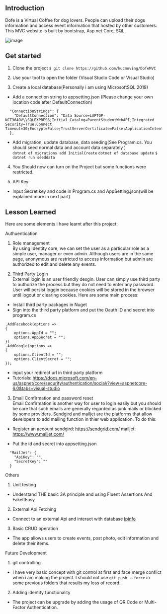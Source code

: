 <h2>Introduction</h2> 
Dofe is a Virtual Coffee for dog lovers. People can upload their dogs information and access event information that hosted by other customers.
This MVC website is built by bootstrap, Asp.net Core, SQL.

![image](https://user-images.githubusercontent.com/92262463/179393161-d3ca1d1c-9a5a-403c-aa40-fc8aea4cf34f.png)

<h2>Get started</h2>

1. Clone the project
```$ git clone https://github.com/kucmoving/DofeMVC```

2. Use your tool to open the folder (Visual Studio Code or Visual Studio)

3. Create a local database(Personally i am using MicrosoftSQL 2019)
* Add a connection string to appsetting.json (Please change your own location code after DefaultConnection)<br>
```{
  "ConnectionStrings": {
    "DefaultConnection": "Data Source=LAPTOP-NCT36AOV\\SQLEXPRESS;Initial Catalog=ParentStudentWebAPI;Integrated Security=True;Connect Timeout=30;Encrypt=False;TrustServerCertificate=False;ApplicationIntent=ReadWrite;MultiSubnetFailover=False"
  },
```
* Add migration, update database, data seeding(See Program.cs. You should seed normal data and account data separately )<br>
```dotnet ef migrations add InitialCreate```
```dotnet ef database update```
```$ dotnet run seeddata```<br>

4. You Should now can turn on the Project but some functions were restricted.

5. API Key
* Input Secret key and code in Program.cs and AppSetting.json(will be explained more in next part)


<h2>Lesson Learned</h2>

Here are some elements i have learnt after this project:<br>

Authuentication
1. Role management<br>
By using Identity core, we can set the user as a particular role as a simple user, manager or even admin. Although users are in the same page, anonymous 
are restricted to access information but admin are authorized to edit and delete any events.

2. Third Party Login<br>
External login is an user friendly desgin. User can simply use third party to authorize the process but they do not need to enter any password.
User will persist loggin because cookies will be stored in the browser until logout or clearing cookies. Here are some main process:

* Install third party packages in Nuget 
* Sign into the third party platform and put the Oauth ID and secret into program.cs
```builder.Services.AddAuthentication()
.AddFacebook(options =>
{
    options.AppId = "";
    options.AppSecret = "";
})
.AddGoogle(options =>
{
    options.ClientId = "";
    options.ClientSecret = "";
});
```
* input your redirect url in third party platform 
* Tutorials: https://docs.microsoft.com/en-us/aspnet/core/security/authentication/social/?view=aspnetcore-6.0&tabs=visual-studio

3. Email Confirmation and password reset<br>
Email Confirmation is another way for user to login easily but you should be care that such emails are generally regarded as junk mails or blocked by some providers.
Sendgird and mailjet are the platforms that allow developers to add mailing function in thier web application. To do this:

* Register an account
sendgird: https://sendgrid.com/
mailjet: https://www.mailjet.com/

* Put the id and secret into appsetting.json 
```
  "MailJet": {
    "ApiKey": "",
    "SecretKey": ""
  }
```

Others
1. Unit testing
* Understand THE basic 3A principle and using Fluent Assertions And FakeItEasy

2. External Api Fetching
* Connect to an external Api and interact with database 
[Ipinfo](https://ipinfo.io/)

3. Basic CRUD operation
* The app allows users to create events, post photo, edit information and delete their items.

Future Development 
1. git controlling 
* I have very basic concept with git control at first and face merge conflict when i am making the project. I should not use ```git push --force``` in some previous folders that results my loss of record. 

2. Adding identity functionality
* The project can be upgrade by adding the usage of QR Code or Multi-Factor Authentication.




